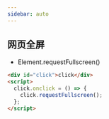 ```yaml
---
sidebar: auto
---
```


## 网页全屏

- Element.requestFullscreen()

```html
<div id="click">click</div>
<script>
  click.onclick = () => {
    click.requestFullscreen();
  };
</script>
```
